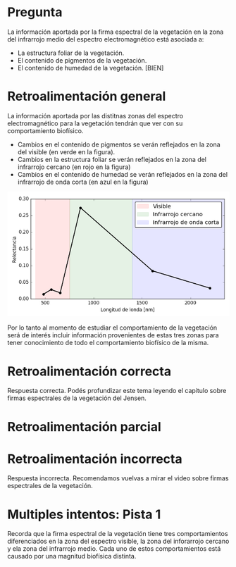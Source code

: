 # Pregunta
La información aportada por la firma espectral de la vegetación en la zona del infrarrojo medio del espectro electromagnético está asociada a:

* La estructura foliar de la vegetación.
* El contenido de pigmentos de la vegetación.
* El contenido de humedad de la vegetación. [BIEN]

# Retroalimentación general
La información aportada por las distitnas zonas del espectro electromagnético para la vegetación tendrán que ver con su comportamiento biofísico.

* Cambios en el contenido de pigmentos se verán reflejados en la zona del visible (en verde en la figura).
* Cambios en la estructura foliar se verán reflejados en la zona del infrarrojo cercano (en rojo en la figura)
* Cambios en el contenido de humedad se verán reflejados en la zona del infrarrojo de onda corta (en azul en la figura)

![Firma espectral](1.png)

Por lo tanto al momento de estudiar el comportamiento de la vegetación será de interés incluir información provenientes de estas tres zonas para tener conocimiento de todo el comportamiento biofísico de la misma.

# Retroalimentación correcta
Respuesta correcta. Podés profundizar este tema leyendo el capitulo sobre firmas espectrales de la vegetación del Jensen.

# Retroalimentación parcial

# Retroalimentación incorrecta
Respuesta incorrecta. Recomendamos vuelvas a mirar el video sobre firmas espectrales de la vegetación.

# Multiples intentos: Pista 1
Recorda que la firma espectral de la vegetación tiene tres comportamientos diferenciados en la zona del espectro visible, la zona del inforarrojo cercano y ela zona del infrarrojo medio. Cada uno de estos comportamientos está causado por una magnitud biofísica distinta.
